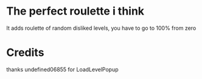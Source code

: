# The perfect roulette i think

It adds roulette of random disliked levels, you have to go to 100% from zero

# Credits

thanks undefined06855 for LoadLevelPopup
